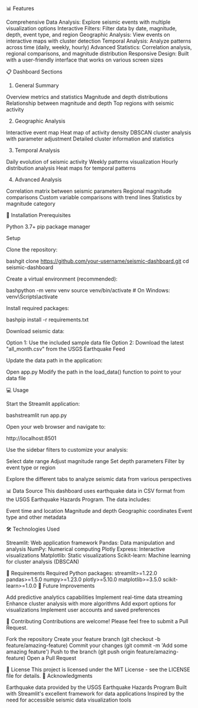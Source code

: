 📊 Features

Comprehensive Data Analysis: Explore seismic events with multiple visualization options
Interactive Filters: Filter data by date, magnitude, depth, event type, and region
Geographic Analysis: View events on interactive maps with cluster detection
Temporal Analysis: Analyze patterns across time (daily, weekly, hourly)
Advanced Statistics: Correlation analysis, regional comparisons, and magnitude distribution
Responsive Design: Built with a user-friendly interface that works on various screen sizes

📋 Dashboard Sections
1. General Summary

Overview metrics and statistics
Magnitude and depth distributions
Relationship between magnitude and depth
Top regions with seismic activity

2. Geographic Analysis

Interactive event map
Heat map of activity density
DBSCAN cluster analysis with parameter adjustment
Detailed cluster information and statistics

3. Temporal Analysis

Daily evolution of seismic activity
Weekly patterns visualization
Hourly distribution analysis
Heat maps for temporal patterns

4. Advanced Analysis

Correlation matrix between seismic parameters
Regional magnitude comparisons
Custom variable comparisons with trend lines
Statistics by magnitude category

🚀 Installation
Prerequisites

Python 3.7+
pip package manager

Setup

Clone the repository:

bashgit clone https://github.com/your-username/seismic-dashboard.git
cd seismic-dashboard

Create a virtual environment (recommended):

bashpython -m venv venv
source venv/bin/activate  # On Windows: venv\Scripts\activate

Install required packages:

bashpip install -r requirements.txt

Download seismic data:

Option 1: Use the included sample data file
Option 2: Download the latest "all_month.csv" from the USGS Earthquake Feed


Update the data path in the application:

Open app.py
Modify the path in the load_data() function to point to your data file



💻 Usage

Start the Streamlit application:

bashstreamlit run app.py

Open your web browser and navigate to:

http://localhost:8501

Use the sidebar filters to customize your analysis:

Select date range
Adjust magnitude range
Set depth parameters
Filter by event type or region


Explore the different tabs to analyze seismic data from various perspectives

📊 Data Source
This dashboard uses earthquake data in CSV format from the USGS Earthquake Hazards Program. The data includes:

Event time and location
Magnitude and depth
Geographic coordinates
Event type and other metadata

🛠️ Technologies Used

Streamlit: Web application framework
Pandas: Data manipulation and analysis
NumPy: Numerical computing
Plotly Express: Interactive visualizations
Matplotlib: Static visualizations
Scikit-learn: Machine learning for cluster analysis (DBSCAN)

📝 Requirements
Required Python packages:
streamlit>=1.22.0
pandas>=1.5.0
numpy>=1.23.0
plotly>=5.10.0
matplotlib>=3.5.0
scikit-learn>=1.0.0
🔄 Future Improvements

 Add predictive analytics capabilities
 Implement real-time data streaming
 Enhance cluster analysis with more algorithms
 Add export options for visualizations
 Implement user accounts and saved preferences

🤝 Contributing
Contributions are welcome! Please feel free to submit a Pull Request.

Fork the repository
Create your feature branch (git checkout -b feature/amazing-feature)
Commit your changes (git commit -m 'Add some amazing feature')
Push to the branch (git push origin feature/amazing-feature)
Open a Pull Request

📄 License
This project is licensed under the MIT License - see the LICENSE file for details.
👥 Acknowledgments

Earthquake data provided by the USGS Earthquake Hazards Program
Built with Streamlit's excellent framework for data applications
Inspired by the need for accessible seismic data visualization tools
